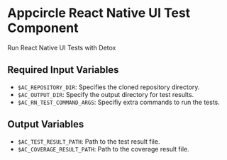 # Appcircle React Native UI Test Component

Run React Native UI Tests with Detox

## Required Input Variables

- `$AC_REPOSITORY_DIR`: Specifies the cloned repository directory.
- `$AC_OUTPUT_DIR`: Specify the output directory for test results.
- `$AC_RN_TEST_COMMAND_ARGS`: Specifiy extra commands to run the tests.

## Output Variables

- `$AC_TEST_RESULT_PATH`: Path to the test result file.
- `$AC_COVERAGE_RESULT_PATH`: Path to the coverage result file.